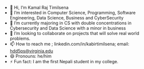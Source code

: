 - 👋 Hi, I’m Kamal Raj Timilsena
- 👀 I’m interested in Computer Science, Programming, Software Engineering, Data Science, Business and CyberSecurity
- 🌱 I’m currently majoring in CS with double concentrations in Cybersecurity and Data Science with a minor in business
- 💞️ I’m looking to collaborate on projects that will solve real world problems.
- 📫 How to reach me ; linkedin.com/in/kabirtimilsena; email: hdd5ps@virginia.edu
- 😄 Pronouns: he/him
- ⚡ Fun fact: I am the first Nepali student in my college.

<!---
Hdd5ps/Hdd5ps is a ✨ special ✨ repository because its `README.md` (this file) appears on your GitHub profile.
You can click the Preview link to take a look at your changes.
--->
